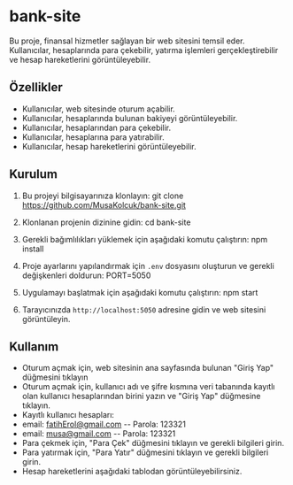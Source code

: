 # bank-site

Bu proje, finansal hizmetler sağlayan bir web sitesini temsil eder. Kullanıcılar, hesaplarında para çekebilir, yatırma işlemleri gerçekleştirebilir ve hesap hareketlerini görüntüleyebilir.

## Özellikler
- Kullanıcılar, web sitesinde oturum açabilir.
- Kullanıcılar, hesaplarında bulunan bakiyeyi görüntüleyebilir.
- Kullanıcılar, hesaplarından para çekebilir.
- Kullanıcılar, hesaplarına para yatırabilir.
- Kullanıcılar, hesap hareketlerini görüntüleyebilir.

## Kurulum

1. Bu projeyi bilgisayarınıza klonlayın:
git clone https://github.com/MusaKolcuk/bank-site.git

2. Klonlanan projenin dizinine gidin:
cd bank-site


3. Gerekli bağımlılıkları yüklemek için aşağıdaki komutu çalıştırın:
npm install

4. Proje ayarlarını yapılandırmak için `.env` dosyasını oluşturun ve gerekli değişkenleri doldurun:
PORT=5050

5. Uygulamayı başlatmak için aşağıdaki komutu çalıştırın:
npm start

6. Tarayıcınızda `http://localhost:5050` adresine gidin ve web sitesini görüntüleyin.

## Kullanım

- Oturum açmak için, web sitesinin ana sayfasında bulunan "Giriş Yap" düğmesini tıklayın
- Oturum açmak için, kullanıcı adı ve şifre kısmına veri tabanında kayıtlı olan kullanıcı hesaplarından birini yazın ve "Giriş Yap" düğmesine tıklayın.
- Kayıtlı kullanıcı hesapları: 
- email: fatihErol@gmail.com -- Parola: 123321
- email: musa@gmail.com -- Parola: 123321
- Para çekmek için, "Para Çek" düğmesini tıklayın ve gerekli bilgileri girin.
- Para yatırmak için, "Para Yatır" düğmesini tıklayın ve gerekli bilgileri girin.
- Hesap hareketlerini aşağıdaki tablodan görüntüleyebilirsiniz.




